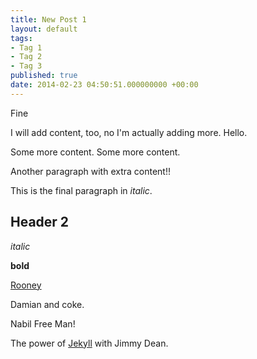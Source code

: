 ```yaml
---
title: New Post 1
layout: default
tags:
- Tag 1
- Tag 2
- Tag 3
published: true
date: 2014-02-23 04:50:51.000000000 +00:00
---
```

Fine

I will add content, too, no I'm actually adding more. Hello.

Some more content. Some more content.

Another paragraph with extra content!!

This is the final paragraph in *italic*.

## Header 2

*italic*

**bold**

[Rooney](http://waynerooney.com)

Damian and coke. 

Nabil Free Man!

The power of [Jekyll](http://jekyllrb.com) with Jimmy Dean.
